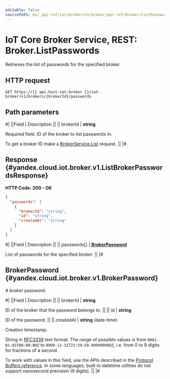 ```yaml
---
editable: false
sourcePath: en/_api-ref/iot/broker/v1/broker/api-ref/Broker/listPasswords.md
---
```


# IoT Core Broker Service, REST: Broker.ListPasswords

Retrieves the list of passwords for the specified broker.

## HTTP request

```
GET https://{{ api-host-iot-broker }}/iot-broker/v1/brokers/{brokerId}/passwords
```

## Path parameters

#|
||Field | Description ||
|| brokerId | **string**

Required field. ID of the broker to list passwords in.

To get a broker ID make a [BrokerService.List](/docs/iot-core/broker/api-ref/Broker/list#List) request. ||
|#

## Response {#yandex.cloud.iot.broker.v1.ListBrokerPasswordsResponse}

**HTTP Code: 200 - OK**

```json
{
  "passwords": [
    {
      "brokerId": "string",
      "id": "string",
      "createdAt": "string"
    }
  ]
}
```

#|
||Field | Description ||
|| passwords[] | **[BrokerPassword](#yandex.cloud.iot.broker.v1.BrokerPassword)**

List of passwords for the specified broker. ||
|#

## BrokerPassword {#yandex.cloud.iot.broker.v1.BrokerPassword}

A broker password.

#|
||Field | Description ||
|| brokerId | **string**

ID of the broker that the password belongs to. ||
|| id | **string**

ID of the password. ||
|| createdAt | **string** (date-time)

Creation timestamp.

String in [RFC3339](https://www.ietf.org/rfc/rfc3339.txt) text format. The range of possible values is from
`0001-01-01T00:00:00Z` to `9999-12-31T23:59:59.999999999Z`, i.e. from 0 to 9 digits for fractions of a second.

To work with values in this field, use the APIs described in the
[Protocol Buffers reference](https://developers.google.com/protocol-buffers/docs/reference/overview).
In some languages, built-in datetime utilities do not support nanosecond precision (9 digits). ||
|#